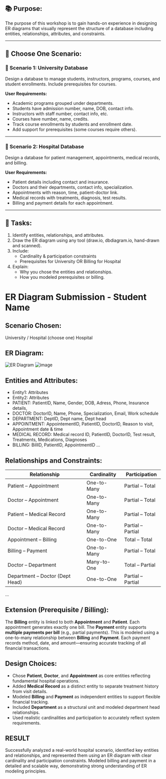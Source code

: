 ## 📚 Purpose:
 The purpose of this workshop is to gain hands-on experience in designing ER diagrams that visually represent the structure of a database including entities, relationships, attributes, and constraints.
 
 ---
 
 ## 🧪 Choose One Scenario:
 
 ### 🔹 Scenario 1: University Database
 Design a database to manage students, instructors, programs, courses, and student enrollments. Include prerequisites for courses.
 
 **User Requirements:**
 - Academic programs grouped under departments.
 - Students have admission number, name, DOB, contact info.
 - Instructors with staff number, contact info, etc.
 - Courses have number, name, credits.
 - Track course enrollments by students and enrollment date.
 - Add support for prerequisites (some courses require others).
 
 ---
 
 ### 🔹 Scenario 2: Hospital Database
 Design a database for patient management, appointments, medical records, and billing.
 
 **User Requirements:**
 - Patient details including contact and insurance.
 - Doctors and their departments, contact info, specialization.
 - Appointments with reason, time, patient-doctor link.
 - Medical records with treatments, diagnosis, test results.
 - Billing and payment details for each appointment.
 
 ---
 
 ## 📝 Tasks:
 1. Identify entities, relationships, and attributes.
 2. Draw the ER diagram using any tool (draw.io, dbdiagram.io, hand-drawn and scanned).
 3. Include:
    - Cardinality & participation constraints
    - Prerequisites for University OR Billing for Hospital
 4. Explain:
    - Why you chose the entities and relationships.
    - How you modeled prerequisites or billing.
 
 # ER Diagram Submission - Student Name
 
 ## Scenario Chosen:
 University / Hospital (choose one)
 Hospital 
 
 ## ER Diagram:
 ![ER Diagram](er_diagram.png)
 ![image](https://github.com/user-attachments/assets/e37329bf-0b46-4fc6-917f-01839cb80a21)
 
 ## Entities and Attributes:
 - Entity1: Attributes
 - Entity2: Attributes
 - PATIENT: PatientID, Name, Gender, DOB, Adress, Phone, Insurance details,
 - DOCTOR: DoctorID, Name, Phone, Specialization, Email, Work schedule
 - DEPARTMENT: DeptID, Dept name, Dept head
 - APPOINTMENT: AppointementID, PatientID, DoctorID, Reason to visit, Appointment date & time
 - MEDICAL RECORD: Medical record ID, PatientID, DoctorID, Test result, Treatments, Medications, Diagnoses
 - BILLING: BillID, PatientID, AppointmentID
 ...
 
 ## Relationships and Constraints:
| Relationship                         | Cardinality     | Participation         |
|--------------------------------------|------------------|------------------------|
| Patient – Appointment                | One-to-Many      | Partial – Total        |
| Doctor – Appointment                 | One-to-Many      | Partial – Total        |
| Patient – Medical Record             | One-to-Many      | Partial – Total        |
| Doctor – Medical Record              | One-to-Many      | Partial – Partial      |
| Appointment – Billing                | One-to-One       | Total – Total          |
| Billing – Payment                    | One-to-Many      | Partial – Total        |
| Doctor – Department                  | Many-to-One      | Total – Partial        |
| Department – Doctor (Dept Head)      | One-to-One       | Partial – Partial      |

 ...
 
 ## Extension (Prerequisite / Billing):
 The **Billing** entity is linked to both **Appointment** and **Patient**. Each appointment generates exactly one bill. The **Payment** entity supports **multiple payments per bill** (e.g., partial payments). This is modeled using a one-to-many relationship between **Billing** and **Payment**. Each payment records method, date, and amount—ensuring accurate tracking of all financial transactions.
 
 ## Design Choices:
 - Chose **Patient**, **Doctor**, and **Appointment** as core entities reflecting fundamental hospital operations.  
- Added **Medical Record** as a distinct entity to separate treatment history from visit details.  
- Modeled **Billing** and **Payment** as independent entities to support flexible financial tracking.  
- Included **Department** as a structural unit and modeled department head relationships.  
- Used realistic cardinalities and participation to accurately reflect system requirements.
 
 ## RESULT
Successfully analyzed a real-world hospital scenario, identified key entities and relationships, and represented them using an ER diagram with clear cardinality and participation constraints. Modeled billing and payment in a detailed and scalable way, demonstrating strong understanding of ER modeling principles.
